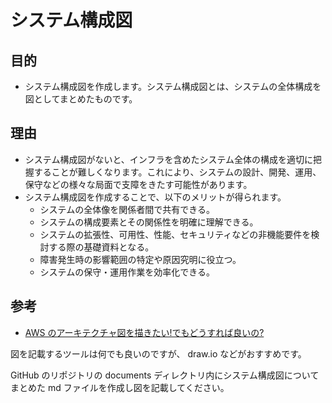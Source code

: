 # システム構成図

## 目的

- システム構成図を作成します。システム構成図とは、システムの全体構成を図としてまとめたものです。

## 理由

- システム構成図がないと、インフラを含めたシステム全体の構成を適切に把握することが難しくなります。これにより、システムの設計、開発、運用、保守などの様々な局面で支障をきたす可能性があります。
- システム構成図を作成することで、以下のメリットが得られます。
  - システムの全体像を関係者間で共有できる。
  - システムの構成要素とその関係性を明確に理解できる。
  - システムの拡張性、可用性、性能、セキュリティなどの非機能要件を検討する際の基礎資料となる。
  - 障害発生時の影響範囲の特定や原因究明に役立つ。
  - システムの保守・運用作業を効率化できる。

## 参考

- [AWS のアーキテクチャ図を描きたい!でもどうすれば良いの?](https://aws.amazon.com/jp/builders-flash/202204/way-to-draw-architecture/?awsf.filter-name=*all)

図を記載するツールは何でも良いのですが、 draw.io などがおすすめです。

GitHub のリポジトリの documents ディレクトリ内にシステム構成図についてまとめた md ファイルを作成し図を記載してください。
